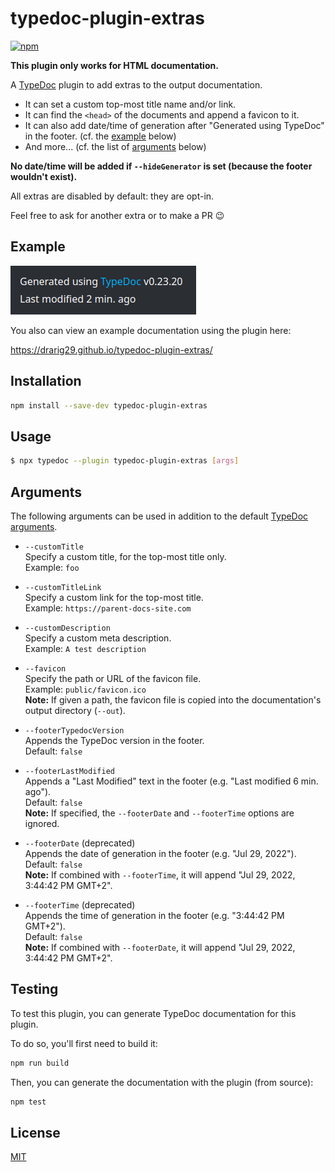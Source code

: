 # typedoc-plugin-extras

[![npm](https://img.shields.io/npm/v/typedoc-plugin-extras.svg)](https://www.npmjs.com/package/typedoc-plugin-extras)

**This plugin only works for HTML documentation.**

A [TypeDoc](https://github.com/TypeStrong/typedoc) plugin to add extras to the output documentation.

- It can set a custom top-most title name and/or link.
- It can find the `<head>` of the documents and append a favicon to it.
- It can also add date/time of generation after "Generated using TypeDoc" in the footer. (cf. the [example](#example) below)
- And more... (cf. the list of [arguments](#arguments) below)

**No date/time will be added if `--hideGenerator` is set (because the footer wouldn't exist).**

All extras are disabled by default: they are opt-in.

Feel free to ask for another extra or to make a PR 😉

## Example

![example](./public/example.png)

You also can view an example documentation using the plugin here:

https://drarig29.github.io/typedoc-plugin-extras/

## Installation

```bash
npm install --save-dev typedoc-plugin-extras
```

## Usage

```bash
$ npx typedoc --plugin typedoc-plugin-extras [args]
```

## Arguments

The following arguments can be used in addition to the default [TypeDoc arguments](https://github.com/TypeStrong/typedoc#arguments).

- `--customTitle`<br>
  Specify a custom title, for the top-most title only.<br>
  Example: `foo`

- `--customTitleLink`<br>
  Specify a custom link for the top-most title.<br>
  Example: `https://parent-docs-site.com`

- `--customDescription`<br>
  Specify a custom meta description.<br>
  Example: `A test description`

- `--favicon`<br>
  Specify the path or URL of the favicon file.<br>
  Example: `public/favicon.ico`<br>
  **Note:** If given a path, the favicon file is copied into the documentation's output directory (`--out`).

- `--footerTypedocVersion`<br>
  Appends the TypeDoc version in the footer.<br>
  Default: `false`

- `--footerLastModified`<br>
  Appends a "Last Modified" text in the footer (e.g. "Last modified 6 min. ago").<br>
  Default: `false`<br>
  **Note:** If specified, the `--footerDate` and `--footerTime` options are ignored.

- `--footerDate` (deprecated)<br>
  Appends the date of generation in the footer (e.g. "Jul 29, 2022").<br>
  Default: `false`<br>
  **Note:** If combined with `--footerTime`, it will append "Jul 29, 2022, 3:44:42 PM GMT+2".

- `--footerTime` (deprecated)<br>
  Appends the time of generation in the footer (e.g. "3:44:42 PM GMT+2").<br>
  Default: `false`<br>
  **Note:** If combined with `--footerDate`, it will append "Jul 29, 2022, 3:44:42 PM GMT+2".

## Testing

To test this plugin, you can generate TypeDoc documentation for this plugin.

To do so, you'll first need to build it:

```bash
npm run build
```

Then, you can generate the documentation with the plugin (from source):

```bash
npm test
```

## License

[MIT](./LICENSE)
